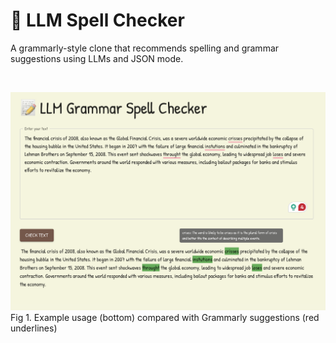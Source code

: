 # 📝 LLM Spell Checker

A grammarly-style clone that recommends spelling and grammar suggestions using LLMs and JSON mode.

<br>

![Example Usage](/screenshots/stonks.png)
Fig 1. Example usage (bottom) compared with Grammarly suggestions (red underlines)